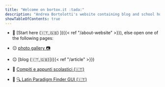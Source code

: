 ```yaml
---
title: "Welcome on bortox.it :tada:"
description: "Andrea Bortolotti's website containing blog and school homework pages."
showTableOfContents: true
---
```

* :large_blue_circle: [Start here  (:it:,:uk:) ]({{< ref "/about-website" >}}), else open one of the following pages:

* :neutral_face: <a target="_blank" href="https://bortox.it/galleria/"> photo gallery 📷</a>
* :neutral_face: [blog (:it:,:uk:)]({{< ref "/article" >}})
* :school_satchel: <a target="_blank" href="https://bortox.it/Compiti-scolastici/">Compiti e appunti scolastici (🇮🇹)</a>
* :school_satchel: <a target="_blank" href="https://bortox.it/trovaparadigmi/">🔍 Latin Paradigm Finder GUI (🇮🇹)</a>